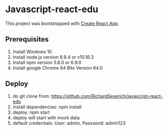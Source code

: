 # Javascript-react-edu

This project was bootstrapped with [Create React App](https://github.com/facebookincubator/create-react-app).

## Prerequisites

1. Install Windows 10
2. Install node.js version 8.9.4 or v10.16.3
3. Install npm version 5.6.0 or 6.9.0
4. Install google Chrome 64 Bits Version 64.0

## Deploy

1. do git clone from: https://github.com/RichardSeverich/javascript-react-edu
2. install dependencies: npm install
3. deploy: npm start
4. deploy will start with mock data.
5. default credentials: User: admin, Password: admin123
